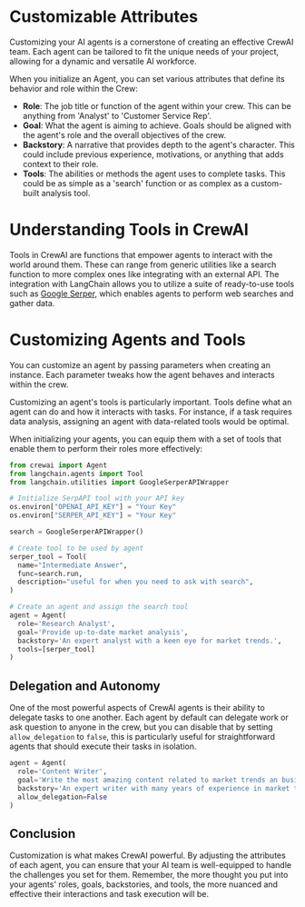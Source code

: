 # Customizable Attributes

Customizing your AI agents is a cornerstone of creating an effective CrewAI team. Each agent can be tailored to fit the unique needs of your project, allowing for a dynamic and versatile AI workforce.

When you initialize an Agent, you can set various attributes that define its behavior and role within the Crew:

- **Role**: The job title or function of the agent within your crew. This can be anything from 'Analyst' to 'Customer Service Rep'.
- **Goal**: What the agent is aiming to achieve. Goals should be aligned with the agent's role and the overall objectives of the crew.
- **Backstory**: A narrative that provides depth to the agent's character. This could include previous experience, motivations, or anything that adds context to their role.
- **Tools**: The abilities or methods the agent uses to complete tasks. This could be as simple as a 'search' function or as complex as a custom-built analysis tool.

# Understanding Tools in CrewAI

Tools in CrewAI are functions that empower agents to interact with the world around them. These can range from generic utilities like a search function to more complex ones like integrating with an external API. The integration with LangChain allows you to utilize a suite of ready-to-use tools such as [Google Serper](https://python.langchain.com/docs/integrations/tools/google_serper), which enables agents to perform web searches and gather data.

# Customizing Agents and Tools

You can customize an agent by passing parameters when creating an instance. Each parameter tweaks how the agent behaves and interacts within the crew.

Customizing an agent's tools is particularly important. Tools define what an agent can do and how it interacts with tasks. For instance, if a task requires data analysis, assigning an agent with data-related tools would be optimal.

When initializing your agents, you can equip them with a set of tools that enable them to perform their roles more effectively:

```python
from crewai import Agent
from langchain.agents import Tool
from langchain.utilities import GoogleSerperAPIWrapper

# Initialize SerpAPI tool with your API key
os.environ["OPENAI_API_KEY"] = "Your Key"
os.environ["SERPER_API_KEY"] = "Your Key"

search = GoogleSerperAPIWrapper()

# Create tool to be used by agent
serper_tool = Tool(
  name="Intermediate Answer",
  func=search.run,
  description="useful for when you need to ask with search",
)

# Create an agent and assign the search tool
agent = Agent(
  role='Research Analyst',
  goal='Provide up-to-date market analysis',
  backstory='An expert analyst with a keen eye for market trends.',
  tools=[serper_tool]
)
```

## Delegation and Autonomy

One of the most powerful aspects of CrewAI agents is their ability to delegate tasks to one another. Each agent by default can delegate work or ask question to anyone in the crew, but you can disable that by setting `allow_delegation` to `false`, this is particularly useful for straightforward agents that should execute their tasks in isolation.

```python
agent = Agent(
  role='Content Writer',
  goal='Write the most amazing content related to market trends an business.',
  backstory='An expert writer with many years of experience in market trends, stocks and all business related things.',
  allow_delegation=False
)
```

## Conclusion

Customization is what makes CrewAI powerful. By adjusting the attributes of each agent, you can ensure that your AI team is well-equipped to handle the challenges you set for them. Remember, the more thought you put into your agents' roles, goals, backstories, and tools, the more nuanced and effective their interactions and task execution will be.